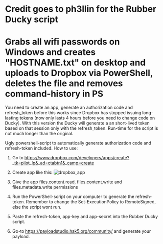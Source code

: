 # Credit goes to ph3llin for the Rubber Ducky script

# Grabs all wifi passwords on Windows and creates "HOSTNAME.txt" on desktop and uploads to Dropbox via PowerShell, deletes the file and removes command-history in PS

You need to create an app, generate an authorization code and refresh_token before this works since Dropbox has stopped issuing long-lasting tokens (now only lasts 4 hours before you need to change code on Ducky).
With this version the Ducky will generate a an short-lived token based on that session only with the refresh_token. Run-time for the script is not much longer than the original.

Ugly powershell-script to automatically generate authorization code and refresh-token included.
How to use:

1. Go to https://www.dropbox.com/developers/apps/create?_tk=pilot_lp&_ad=ctabtn1&_camp=create

2. Create app like this:
![dropbox_app](https://user-images.githubusercontent.com/6095135/193306797-f8ac4033-dcbb-4cf1-9511-12cbd4dbd69c.png)

3. Give the app files.content.read, files.content.write and files.metadata.write permissions

4. Run the PowerShell-script on your computer to generate the refresh-token.
Remember to change the Set-ExecutionPolicy to RemoteSigned, else the script wont run.

5. Paste the refresh-token, app-key and app-secret into the Rubber Ducky script.

6. Go-to https://payloadstudio.hak5.org/community/ and generate your payload.
